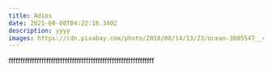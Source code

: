 ```yaml
---
title: Adios
date: 2021-08-08T04:22:18.340Z
description: yyyy
images: https://cdn.pixabay.com/photo/2018/08/14/13/23/ocean-3605547__480.jpg
---
```

ffffffffffffffffffffffffffffffffffffffffffffffffffffffffffffff